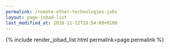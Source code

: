 ```yaml
---
permalink: /remote-other-technologies-jobs
layout: page-jobad-list
last_modified_at: 2018-11-12T18:54:08+0100
---
```

{% include render_jobad_list.html permalink=page.permalink %}
